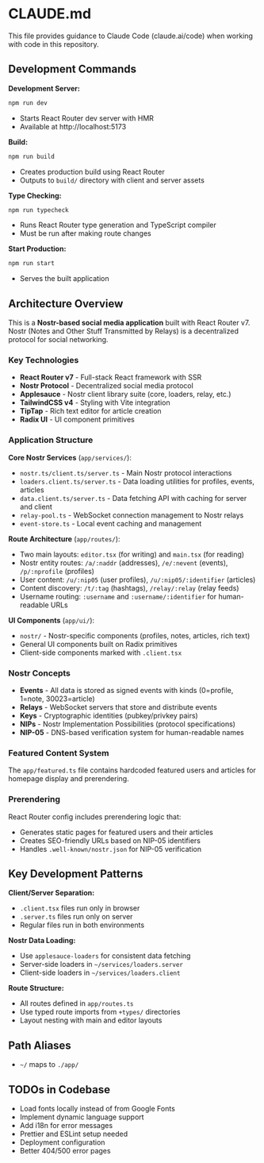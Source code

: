 # CLAUDE.md

This file provides guidance to Claude Code (claude.ai/code) when working with code in this repository.

## Development Commands

**Development Server:**

```bash
npm run dev
```

- Starts React Router dev server with HMR
- Available at http://localhost:5173

**Build:**

```bash
npm run build
```

- Creates production build using React Router
- Outputs to `build/` directory with client and server assets

**Type Checking:**

```bash
npm run typecheck
```

- Runs React Router type generation and TypeScript compiler
- Must be run after making route changes

**Start Production:**

```bash
npm run start
```

- Serves the built application

## Architecture Overview

This is a **Nostr-based social media application** built with React Router v7. Nostr (Notes and Other Stuff Transmitted by Relays) is a decentralized protocol for social networking.

### Key Technologies

- **React Router v7** - Full-stack React framework with SSR
- **Nostr Protocol** - Decentralized social media protocol
- **Applesauce** - Nostr client library suite (core, loaders, relay, etc.)
- **TailwindCSS v4** - Styling with Vite integration
- **TipTap** - Rich text editor for article creation
- **Radix UI** - UI component primitives

### Application Structure

**Core Nostr Services** (`app/services/`):

- `nostr.ts/client.ts/server.ts` - Main Nostr protocol interactions
- `loaders.client.ts/server.ts` - Data loading utilities for profiles, events, articles
- `data.client.ts/server.ts` - Data fetching API with caching for server and client
- `relay-pool.ts` - WebSocket connection management to Nostr relays
- `event-store.ts` - Local event caching and management

**Route Architecture** (`app/routes/`):

- Two main layouts: `editor.tsx` (for writing) and `main.tsx` (for reading)
- Nostr entity routes: `/a/:naddr` (addresses), `/e/:nevent` (events), `/p/:nprofile` (profiles)
- User content: `/u/:nip05` (user profiles), `/u/:nip05/:identifier` (articles)
- Content discovery: `/t/:tag` (hashtags), `/relay/:relay` (relay feeds)
- Username routing: `:username` and `:username/:identifier` for human-readable URLs

**UI Components** (`app/ui/`):

- `nostr/` - Nostr-specific components (profiles, notes, articles, rich text)
- General UI components built on Radix primitives
- Client-side components marked with `.client.tsx`

### Nostr Concepts

- **Events** - All data is stored as signed events with kinds (0=profile, 1=note, 30023=article)
- **Relays** - WebSocket servers that store and distribute events
- **Keys** - Cryptographic identities (pubkey/privkey pairs)
- **NIPs** - Nostr Implementation Possibilities (protocol specifications)
- **NIP-05** - DNS-based verification system for human-readable names

### Featured Content System

The `app/featured.ts` file contains hardcoded featured users and articles for homepage display and prerendering.

### Prerendering

React Router config includes prerendering logic that:

- Generates static pages for featured users and their articles
- Creates SEO-friendly URLs based on NIP-05 identifiers
- Handles `.well-known/nostr.json` for NIP-05 verification

## Key Development Patterns

**Client/Server Separation:**

- `.client.tsx` files run only in browser
- `.server.ts` files run only on server
- Regular files run in both environments

**Nostr Data Loading:**

- Use `applesauce-loaders` for consistent data fetching
- Server-side loaders in `~/services/loaders.server`
- Client-side loaders in `~/services/loaders.client`

**Route Structure:**

- All routes defined in `app/routes.ts`
- Use typed route imports from `+types/` directories
- Layout nesting with main and editor layouts

## Path Aliases

- `~/` maps to `./app/`

## TODOs in Codebase

- Load fonts locally instead of from Google Fonts
- Implement dynamic language support
- Add i18n for error messages
- Prettier and ESLint setup needed
- Deployment configuration
- Better 404/500 error pages
